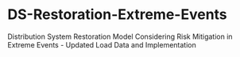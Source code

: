 # DS-Restoration-Extreme-Events
Distribution System Restoration Model Considering Risk Mitigation  in Extreme Events - Updated Load Data and Implementation
